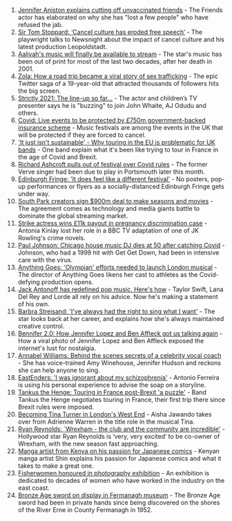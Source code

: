 1. [Jennifer Aniston explains cutting off unvaccinated friends](https://www.bbc.co.uk/news/entertainment-arts-58112957) - The Friends actor has elaborated on why she has "lost a few people" who have refused the jab.
2. [Sir Tom Stoppard: ‘Cancel culture has eroded free speech’](https://www.bbc.co.uk/news/entertainment-arts-58118789) - The playwright talks to Newsnight about the impact of cancel culture and his latest production Leopoldstadt.
3. [Aaliyah's music will finally be available to stream](https://www.bbc.co.uk/news/entertainment-arts-58113119) - The star's music has been out of print for most of the last two decades, after her death in 2001.
4. [Zola: How a road trip became a viral story of sex trafficking](https://www.bbc.co.uk/news/entertainment-arts-58016738) - The epic Twitter saga of a 19-year-old that attracted thousands of followers hits the big screen.
5. [Strictly 2021: The line-up so far...](https://www.bbc.co.uk/news/entertainment-arts-58089932) - The actor and children’s TV presenter says he is "buzzing" to join John Whaite, AJ Odudu and others.
6. [Covid: Live events to be protected by £750m government-backed insurance scheme](https://www.bbc.co.uk/news/entertainment-arts-58103249) - Music festivals are among the events in the UK that will be protected if they are forced to cancel.
7. ['It just isn't sustainable' - Why touring in the EU is problematic for UK bands](https://www.bbc.co.uk/news/entertainment-arts-58006647) - One band explain what it's been like trying to tour in France in the age of Covid and Brexit.
8. [Richard Ashcroft pulls out of festival over Covid rules](https://www.bbc.co.uk/news/uk-england-hampshire-58116221) - The former Verve singer had been due to play in Portsmouth later this month.
9. [Edinburgh Fringe: 'It does feel like a different festival'](https://www.bbc.co.uk/news/uk-scotland-edinburgh-east-fife-58114299) - No posters, pop-up performances or flyers as a socially-distanced Edinburgh Fringe gets under way.
10. [South Park creators sign $900m deal to make seasons and movies](https://www.bbc.co.uk/news/business-58109993) - The agreement comes as technology and media giants battle to dominate the global streaming market.
11. [Strike actress wins £11k payout in pregnancy discrimination case](https://www.bbc.co.uk/news/entertainment-arts-58100574) - Antonia Kinlay lost her role in a BBC TV adaptation of one of JK Rowling's crime novels.
12. [Paul Johnson: Chicago house music DJ dies at 50 after catching Covid](https://www.bbc.co.uk/news/entertainment-arts-58100006) - Johnson, who had a 1999 hit with Get Get Down, had been in intensive care with the virus.
13. [Anything Goes: 'Olympian' efforts needed to launch London musical](https://www.bbc.co.uk/news/entertainment-arts-58005674) - The director of Anything Goes likens her cast to athletes as the Covid-defying production opens.
14. [Jack Antonoff has redefined pop music. Here's how](https://www.bbc.co.uk/news/entertainment-arts-58085468) - Taylor Swift, Lana Del Rey and Lorde all rely on his advice. Now he's making a statement of his own.
15. [Barbra Streisand: 'I've always had the right to sing what I want'](https://www.bbc.co.uk/news/entertainment-arts-58056164) - The star looks back at her career, and explains how she's always maintained creative control.
16. [Bennifer 2.0: How Jennifer Lopez and Ben Affleck got us talking again](https://www.bbc.co.uk/news/entertainment-arts-58030649) - How a viral photo of Jennifer Lopez and Ben Affleck exposed the internet's lust for nostalgia.
17. [Annabel Williams: Behind the scenes secrets of a celebrity vocal coach](https://www.bbc.co.uk/news/newsbeat-57992447) - She has voice-trained Amy Winehouse, Jennifer Hudson and reckons she can help anyone to sing.
18. [EastEnders: 'I was ignorant about my schizophrenia'](https://www.bbc.co.uk/news/newsbeat-57986350) - Antonio Ferreira is using his personal experience to advise the soap on a storyline.
19. [Tankus the Henge: Touring in France post-Brexit 'a puzzle'](https://www.bbc.co.uk/news/entertainment-arts-58063110) - Band Tankus the Henge negotiates touring in France, their first trip there since Brexit rules were imposed.
20. [Becoming Tina Turner in London's West End](https://www.bbc.co.uk/news/entertainment-arts-58017932) - Aisha Jawando takes over from Adrienne Warren in the title role in the musical Tina.
21. [Ryan Reynolds: `Wrexham - the club and the community are incredible'](https://www.bbc.co.uk/sport/av/football/58108958) - Hollywood star Ryan Reynolds is ‘very, very excited’ to be co-owner of Wrexham, with the new season fast approaching.
22. [Manga artist from Kenya on his passion for Japanese comics](https://www.bbc.co.uk/news/world-africa-58105542) - Kenyan manga artist Shin explains his passion for Japanese comics and what it takes to make a great one.
23. [Fisherwomen honoured in photography exhibition](https://www.bbc.co.uk/news/uk-england-norfolk-58077623) - An exhibition is dedicated to decades of women who have worked in the industry on the east coast.
24. [Bronze Age sword on display in Fermanagh museum](https://www.bbc.co.uk/news/uk-northern-ireland-58093268) - The Bronze Age sword had been in private hands since being discovered on the shores of the River Erne in County Fermanagh in 1952.
